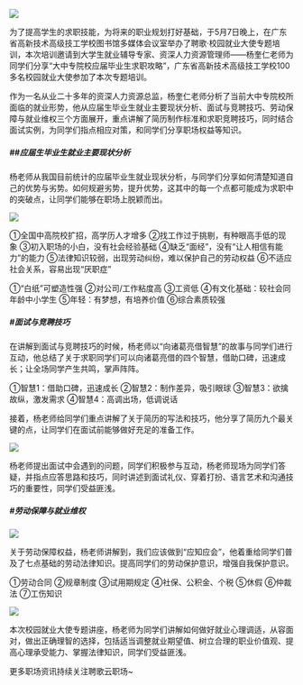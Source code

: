 ![](https://xibaiimg.gz.bcebos.com/hongshulinjy/6098d12e33c366.49005286.png)

为了提高学生的求职技能，为将来的职业规划打好基础，于5月7日晚上，在广东省高新技术高级技工学校图书馆多媒体会议室举办了聘歌·校园就业大使专题培训，本次培训邀请到大学生就业辅导专家、资深人力资源管理师——杨奎仁老师为同学们分享“大中专院校应届毕业生求职攻略”，广东省高新技术高级技工学校100多名校园就业大使参加了本次专题培训。

作为一名从业二十多年的资深人力资源总监，杨奎仁老师分析了当前大中专院校所面临的就业形势，他从应届生毕业生就业主要现状分析、面试与竞聘技巧、劳动保障与就业维权三个方面展开，重点讲解了简历制作标准和求职竞聘技巧，同时结合面试实例，为同学们指点相应对策，和同学们分享职场权益等知识。

##### ##应届生毕业生就业主要现状分析

杨老师从我国目前统计的应届毕业生就业现状分析，与同学们分享如何清楚知道自己的优势与劣势。如何规避劣势，提升优势，这其中的每一个点都可能成为求职中的突破点，让同学们能够在职场上脱颖而出。

![](https://xibaiimg.gz.bcebos.com/hongshulinjy/1620628252606798.png)

①全国中高院校扩招，高学历人才增多
②找工作过于挑剔，有种眼高手低的现象
③初入职场的小白，没有社会经验基础
④缺乏“面经”，没有“让人相信有能力”的能力
⑤法律知识较弱，出现劳动纠纷，难以保护自己的劳动权益
⑥不适应社会关系，容易出现“厌职症”

①“白纸”可塑造性强
②对公司/工作粘度高
③工资低
④有文化基础：较社会同年龄中小学生
⑤年轻：有梦想，有培养价值
⑥综合素质较强

##### #面试与竞聘技巧

在讲解到面试与竞聘技巧的时候，杨老师以“向诸葛亮借智慧”的故事与同学们进行互动，他总结了关于求职同学们可以向诸葛亮借的四个智慧，借助口碑，迅速成长；让全场同学产生共鸣，掌声阵阵。

①智慧1：借助口碑，迅速成长
②智慧2：制作差异，吸引眼球
③智慧3：欲擒故纵，激发需求
④智慧4：高调出场，低调说话

接着，杨老师给同学们重点讲解了关于简历的写法和技巧，他分享了简历九个最关键的点，让同学们在面试前能够做好充足的准备工作。

![](https://xibaiimg.gz.bcebos.com/hongshulinjy/1620628265438932.png)

杨老师提出面试中会遇到的问题，同学们积极参与互动，杨老师现场为同学们答疑，并指点应答思路和技巧，同时讲述到面试礼仪、穿着打扮、语言艺术和沟通技巧的重要性，同学们受益匪浅。

##### #劳动保障与就业维权

![](https://xibaiimg.gz.bcebos.com/hongshulinjy/1620628283938941.png)

关于劳动保障权益，杨老师讲解到，我们应该做到“应知应会”，他着重给同学们普及了七点基础的劳动法律知识。提高同学们的劳动保护意识，增强自我保护意识。

①劳动合同
②规章制度
③试用期规定
④社保、公积金、个税
⑤休假
⑥仲裁法
⑦工伤知识

![](https://xibaiimg.gz.bcebos.com/hongshulinjy/1620628306567146.png)

本次校园就业大使专题讲座，杨老师为同学们讲解如何做好就业心理调适，从容面对，做出正确理智的选择，包括适当调整就业期望值、树立合理的职业价值观、提高心理承受能力、掌握法律知识，同学们受益匪浅。

更多职场资讯持续关注聘歌云职场~